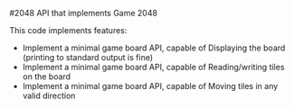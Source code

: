 #2048
API that implements Game 2048

This code implements features:
- Implement a minimal game board API, capable of Displaying the board (printing to standard output is fine)
- Implement a minimal game board API, capable of Reading/writing tiles on the board
- Implement a minimal game board API, capable of Moving tiles in any valid direction


